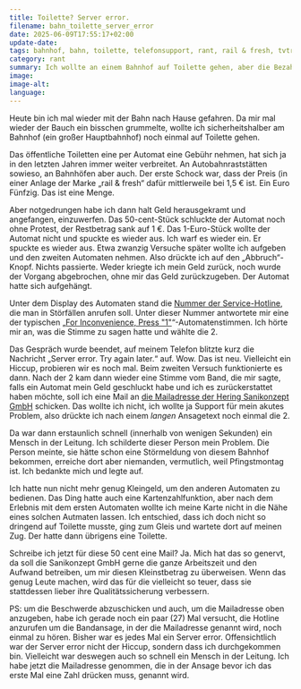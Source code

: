 ```yaml
---
title: Toilette? Server error.
filename: bahn_toilette_server_error
date: 2025-06-09T17:55:17+02:00
update-date:
tags: bahnhof, bahn, toilette, telefonsupport, rant, rail & fresh, tvtropes
category: rant
summary: Ich wollte an einem Bahnhof auf Toilette gehen, aber die Bezahlschranke ließ mich nicht.
image:
image-alt:
language:
---
```


Heute bin ich mal wieder mit der Bahn nach Hause gefahren. Da mir mal wieder der Bauch ein bisschen grummelte, wollte ich sicherheitshalber am Bahnhof (ein großer Hauptbahnhof) noch einmal auf Toilette gehen.

Das öffentliche Toiletten eine per Automat eine Gebühr nehmen, hat sich ja in den letzten Jahren immer weiter verbreitet. An Autobahnraststätten sowieso, an Bahnhöfen aber auch. Der erste Schock war, dass der Preis (in einer Anlage der Marke „rail & fresh“ dafür mittlerweile bei 1,5 € ist. Ein Euro Fünfzig. Das ist eine Menge.

Aber notgedrungen habe ich dann halt Geld herausgekramt und angefangen, einzuwerfen. Das 50-cent-Stück schluckte der Automat noch ohne Protest, der Restbetrag sank auf 1 €. Das 1-Euro-Stück wollte der Automat nicht und spuckte es wieder aus. Ich warf es wieder ein. Er spuckte es wieder aus. Etwa zwanzig Versuche später wollte ich aufgeben und den zweiten Automaten nehmen. Also drückte ich auf den „Abbruch“-Knopf. Nichts passierte. Weder kriegte ich mein Geld zurück, noch wurde der Vorgang abgebrochen, ohne mir das Geld zurückzugeben. Der Automat hatte sich aufgehängt.

Unter dem Display des Automaten stand die [Nummer der Service-Hotline](tel:+49273627216), die man in Störfällen anrufen soll. Unter dieser Nummer antwortete mir eine der typischen „[For Inconvenience, Press "1"](https://tvtropes.org/pmwiki/pmwiki.php/Main/ForInconveniencePressOne)“-Automatenstimmen. Ich hörte mir an, was die Stimme zu sagen hatte und wählte die 2.

Das Gespräch wurde beendet, auf meinem Telefon blitzte kurz die Nachricht „Server error. Try again later.“ auf. Wow. Das ist neu. Vielleicht ein Hiccup, probieren wir es noch mal. Beim zweiten Versuch funktionierte es dann. Nach der 2 kam dann wieder eine Stimme vom Band, die mir sagte, falls ein Automat mein Geld geschluckt habe und ich es zurückerstattet haben möchte, soll ich eine Mail an [die Mailadresse der Hering Sanikonzept GmbH](mailto:service@hering-sanikonzept.de) schicken. Das wollte ich nicht, ich wollte ja Support für mein akutes Problem, also drückte ich nach einem _langen_ Ansagetext noch einmal die 2.

Da war dann erstaunlich schnell (innerhalb von wenigen Sekunden) ein Mensch in der Leitung. Ich schilderte dieser Person mein Problem. Die Person meinte, sie hätte schon eine Störmeldung von diesem Bahnhof bekommen, erreiche dort aber niemanden, vermutlich, weil Pfingstmontag ist. Ich bedankte mich und legte auf.

Ich hatte nun nicht mehr genug Kleingeld, um den anderen Automaten zu bedienen. Das Ding hatte auch eine Kartenzahlfunktion, aber nach dem Erlebnis mit dem ersten Automaten wollte ich meine Karte nicht in die Nähe eines solchen Autmaten lassen. Ich entschied, dass ich doch nicht so dringend auf Toilette musste, ging zum Gleis und wartete dort auf meinen Zug. Der hatte dann übrigens eine Toilette.

Schreibe ich jetzt für diese 50 cent eine Mail? Ja. Mich hat das so genervt, da soll die Sanikonzept GmbH gerne die ganze Arbeitszeit und den Aufwand betreiben, um mir diesen Kleinstbetrag zu überweisen. Wenn das genug Leute machen, wird das für die vielleicht so teuer, dass sie stattdessen lieber ihre Qualitätssicherung verbessern.

PS: um die Beschwerde abzuschicken und auch, um die Mailadresse oben anzugeben, habe ich gerade noch ein paar (27) Mal versucht, die Hotline anzurufen um die Bandansage, in der die Mailadresse genannt wird, noch einmal zu hören. Bisher war es jedes Mal ein Server error. Offensichtlich war der Server error nicht der Hiccup, sondern dass ich durchgekommen bin. Vielleicht war deswegen auch so schnell ein Mensch in der Leitung. Ich habe jetzt die Mailadresse genommen, die in der Ansage bevor ich das erste Mal eine Zahl drücken muss, genannt wird.
